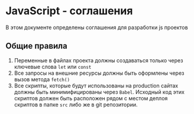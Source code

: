 # JavaScript - соглашения

В этом документе определены соглашения для 
разработки js проектов

## Общие правила
1. Переменные в файлах проекта должны создаваться
только через ключевые слова `let` или `const`
2. Все запросы на внешние ресурсы должны быть оформлены через 
вызов метода `fetch()`
3. Все скрипты, которые будут использованы на production
сайтах должны быть минимифицированы через `Babel`. Исходный код 
этих скриптов должен быть расположен рядом с местом деплоя 
скриптов в папке `src` либо же в git репозитории.